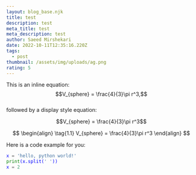 ```yaml
---
layout: blog_base.njk
title: test
description: test
meta_title: test
meta_description: test
author: Saeed Mirshekari
date: 2022-10-11T12:35:16.220Z
tags:
  - post
thumbnail: /assets/img/uploads/ag.png
rating: 5
---
```

<script
  src="https://cdn.mathjax.org/mathjax/latest/MathJax.js?config=TeX-AMS-MML_HTMLorMML"
  type="text/javascript">
</script>

This is an inline equation: $$V_{sphere} = \frac{4}{3}\pi r^3,$$<br>
followed by a display style equation:

$$V_{sphere} = \frac{4}{3}\pi r^3$$

$$
\begin{align}
  \tag{1.1}
  V_{sphere} = \frac{4}{3}\pi r^3
\end{align}
$$

H﻿ere is a code example for you:

<span style="color:blue;background-color:#C0C0C0;">

```python
x = 'hello, python world!'
print(x.split(' '))
x﻿ = 2
```
</span>

<link rel="stylesheet" href="https://cdnjs.cloudflare.com/ajax/libs/highlight.js/11.3.1/styles/default.min.css" integrity="sha512-3xLMEigMNYLDJLAgaGlDSxpGykyb+nQnJBzbkQy2a0gyVKL2ZpNOPIj1rD8IPFaJbwAgId/atho1+LBpWu5DhA==" crossorigin="anonymous" referrerpolicy="no-referrer" />
<script src="https://cdnjs.cloudflare.com/ajax/libs/highlight.js/11.3.1/highlight.min.js" integrity="sha512-Pbb8o120v5/hN/a6LjF4N4Lxou+xYZ0QcVF8J6TWhBbHmctQWd8O6xTDmHpE/91OjPzCk4JRoiJsexHYg4SotQ==" crossorigin="anonymous" referrerpolicy="no-referrer"></script>
<script>hljs.highlightAll();</script>